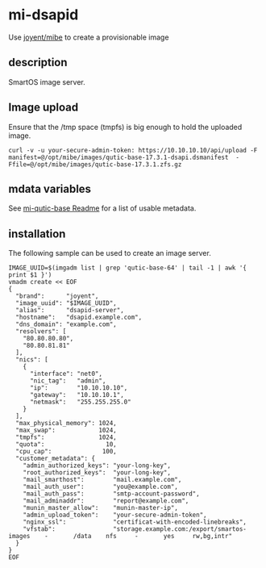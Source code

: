 mi-dsapid
=========

Use [joyent/mibe](https://github.com/joyent/mibe) to create a provisionable image

## description

SmartOS image server.

## Image upload

Ensure that the /tmp space (tmpfs) is big enough to hold the uploaded image.

```
curl -v -u your-secure-admin-token: https://10.10.10.10/api/upload -F manifest=@/opt/mibe/images/qutic-base-17.3.1-dsapi.dsmanifest  -Ffile=@/opt/mibe/images/qutic-base-17.3.1.zfs.gz
```

## mdata variables

See [mi-qutic-base Readme](https://github.com/jfqd/mi-qutic-base/blob/master/README.md) for a list of usable metadata.

## installation

The following sample can be used to create an image server.

```
IMAGE_UUID=$(imgadm list | grep 'qutic-base-64' | tail -1 | awk '{ print $1 }')
vmadm create << EOF
{
  "brand":      "joyent",
  "image_uuid": "$IMAGE_UUID",
  "alias":      "dsapid-server",
  "hostname":   "dsapid.example.com",
  "dns_domain": "example.com",
  "resolvers": [
    "80.80.80.80",
    "80.80.81.81"
  ],
  "nics": [
    {
      "interface": "net0",
      "nic_tag":   "admin",
      "ip":        "10.10.10.10",
      "gateway":   "10.10.10.1",
      "netmask":   "255.255.255.0"
    }
  ],
  "max_physical_memory": 1024,
  "max_swap":            1024,
  "tmpfs":               1024,
  "quota":                 10,
  "cpu_cap":              100,
  "customer_metadata": {
    "admin_authorized_keys": "your-long-key",
    "root_authorized_keys":  "your-long-key",
    "mail_smarthost":        "mail.example.com",
    "mail_auth_user":        "you@example.com",
    "mail_auth_pass":        "smtp-account-password",
    "mail_adminaddr":        "report@example.com",
    "munin_master_allow":    "munin-master-ip",
    "admin_upload_token":    "your-secure-admin-token",
    "nginx_ssl":             "certificat-with-encoded-linebreaks",
    "vfstab":                "storage.example.com:/export/smartos-images    -       /data    nfs     -       yes     rw,bg,intr"
  }
}
EOF
```
